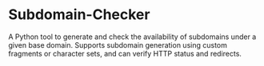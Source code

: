 # Subdomain-Checker
A Python tool to generate and check the availability of subdomains under a given base domain. Supports subdomain generation using custom fragments or character sets, and can verify HTTP status and redirects.

